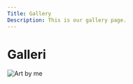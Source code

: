 ```yaml
---
Title: Gallery
Description: This is our gallery page.
---
```


Galleri
==========================

<picture>
    <source media="(min-width: 668px)" srcset="image/artbyme.jpg?w=1080&q=90">
    <source media="(min-width: 376px)" srcset="image/artbyme.jpg?w=667&q=70">
    <img src="image/artbyme.jpg?w=375&h=375&crop-to-fit&area=0,0,0,35&q=50" alt="Art by me">
</picture>